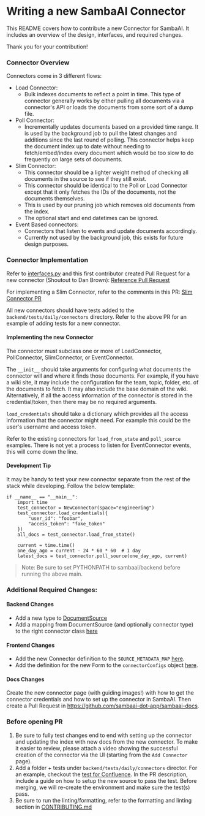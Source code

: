 <!-- ONYX_METADATA={"link": "https://github.com/sambaai-dot-app/sambaai/blob/main/backend/sambaai/connectors/README.md"} -->

# Writing a new SambaAI Connector

This README covers how to contribute a new Connector for SambaAI. It includes an overview of the design, interfaces,
and required changes.

Thank you for your contribution!

### Connector Overview

Connectors come in 3 different flows:

- Load Connector:
  - Bulk indexes documents to reflect a point in time. This type of connector generally works by either pulling all
    documents via a connector's API or loads the documents from some sort of a dump file.
- Poll Connector:
  - Incrementally updates documents based on a provided time range. It is used by the background job to pull the latest
    changes and additions since the last round of polling. This connector helps keep the document index up to date
    without needing to fetch/embed/index every document which would be too slow to do frequently on large sets of
    documents.
- Slim Connector:
  - This connector should be a lighter weight method of checking all documents in the source to see if they still exist.
  - This connector should be identical to the Poll or Load Connector except that it only fetches the IDs of the documents, not the documents themselves.
  - This is used by our pruning job which removes old documents from the index.
  - The optional start and end datetimes can be ignored.
- Event Based connectors:
  - Connectors that listen to events and update documents accordingly.
  - Currently not used by the background job, this exists for future design purposes.

### Connector Implementation

Refer to [interfaces.py](https://github.com/sambaai-dot-app/sambaai/blob/main/backend/sambaai/connectors/interfaces.py)
and this first contributor created Pull Request for a new connector (Shoutout to Dan Brown):
[Reference Pull Request](https://github.com/sambaai-dot-app/sambaai/pull/139)

For implementing a Slim Connector, refer to the comments in this PR:
[Slim Connector PR](https://github.com/sambaai-dot-app/sambaai/pull/3303/files)

All new connectors should have tests added to the `backend/tests/daily/connectors` directory. Refer to the above PR for an example of adding tests for a new connector.

#### Implementing the new Connector

The connector must subclass one or more of LoadConnector, PollConnector, SlimConnector, or EventConnector.

The `__init__` should take arguments for configuring what documents the connector will and where it finds those
documents. For example, if you have a wiki site, it may include the configuration for the team, topic, folder, etc. of
the documents to fetch. It may also include the base domain of the wiki. Alternatively, if all the access information
of the connector is stored in the credential/token, then there may be no required arguments.

`load_credentials` should take a dictionary which provides all the access information that the connector might need.
For example this could be the user's username and access token.

Refer to the existing connectors for `load_from_state` and `poll_source` examples. There is not yet a process to listen
for EventConnector events, this will come down the line.

#### Development Tip

It may be handy to test your new connector separate from the rest of the stack while developing.
Follow the below template:

```commandline
if __name__ == "__main__":
    import time
    test_connector = NewConnector(space="engineering")
    test_connector.load_credentials({
        "user_id": "foobar",
        "access_token": "fake_token"
    })
    all_docs = test_connector.load_from_state()

    current = time.time()
    one_day_ago = current - 24 * 60 * 60  # 1 day
    latest_docs = test_connector.poll_source(one_day_ago, current)
```

> Note: Be sure to set PYTHONPATH to sambaai/backend before running the above main.

### Additional Required Changes:

#### Backend Changes

- Add a new type to
  [DocumentSource](https://github.com/sambaai-dot-app/sambaai/blob/main/backend/sambaai/configs/constants.py)
- Add a mapping from DocumentSource (and optionally connector type) to the right connector class
  [here](https://github.com/sambaai-dot-app/sambaai/blob/main/backend/sambaai/connectors/factory.py#L33)

#### Frontend Changes

- Add the new Connector definition to the `SOURCE_METADATA_MAP` [here](https://github.com/sambaai-dot-app/sambaai/blob/main/web/src/lib/sources.ts#L59).
- Add the definition for the new Form to the `connectorConfigs` object [here](https://github.com/sambaai-dot-app/sambaai/blob/main/web/src/lib/connectors/connectors.ts#L79).

#### Docs Changes

Create the new connector page (with guiding images!) with how to get the connector credentials and how to set up the
connector in SambaAI. Then create a Pull Request in https://github.com/sambaai-dot-app/sambaai-docs.

### Before opening PR

1. Be sure to fully test changes end to end with setting up the connector and updating the index with new docs from the
   new connector. To make it easier to review, please attach a video showing the successful creation of the connector via the UI (starting from the `Add Connector` page).
2. Add a folder + tests under `backend/tests/daily/connectors` director. For an example, checkout the [test for Confluence](https://github.com/sambaai-dot-app/sambaai/blob/main/backend/tests/daily/connectors/confluence/test_confluence_basic.py). In the PR description, include a guide on how to setup the new source to pass the test. Before merging, we will re-create the environment and make sure the test(s) pass.
3. Be sure to run the linting/formatting, refer to the formatting and linting section in
   [CONTRIBUTING.md](https://github.com/sambaai-dot-app/sambaai/blob/main/CONTRIBUTING.md#formatting-and-linting)
